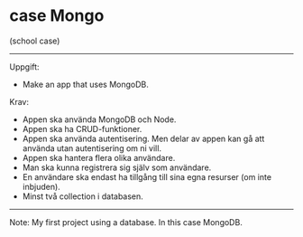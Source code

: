 # case Mongo
(school case)

---
Uppgift:
* Make an app that uses MongoDB.

Krav:
* Appen ska använda MongoDB och Node.
* Appen ska ha CRUD-funktioner.
* Appen ska använda autentisering. Men delar av appen kan gå att använda utan autentisering om ni vill.
* Appen ska hantera flera olika användare.
* Man ska kunna registrera sig själv som användare.
* En användare ska endast ha tillgång till sina egna resurser (om inte inbjuden).
* Minst två collection i databasen.
---
Note: My first project using a database. In this case MongoDB.
